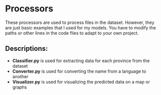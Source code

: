 # Processors


These processors are used to process files in the dataset. However, they are just basic examples that I used for my models. You have to modify the paths or other lines in the code files to adapt to your own project.

## Descriptions:

- **Classifier.py** is used for extracting data for each province from the dataset
- **Converter.py** is used for converting the name from a language to another
- **Visualizer.py** is used for visualizing the predicted data on a map or graphs
